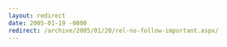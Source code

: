 ```yaml
---
layout: redirect
date: 2005-01-19 -0800
redirect: /archive/2005/01/20/rel-no-follow-important.aspx/
---
```

